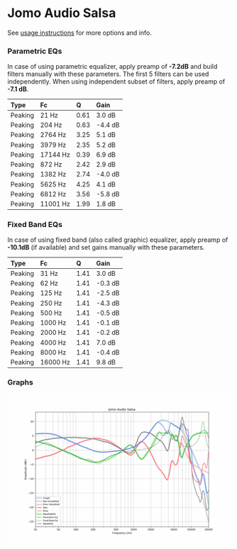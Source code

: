 # Jomo Audio Salsa
See [usage instructions](https://github.com/jaakkopasanen/AutoEq#usage) for more options and info.

### Parametric EQs
In case of using parametric equalizer, apply preamp of **-7.2dB** and build filters manually
with these parameters. The first 5 filters can be used independently.
When using independent subset of filters, apply preamp of **-7.1 dB**.

| Type    | Fc       |    Q | Gain    |
|:--------|:---------|:-----|:--------|
| Peaking | 21 Hz    | 0.61 | 3.0 dB  |
| Peaking | 204 Hz   | 0.63 | -4.4 dB |
| Peaking | 2764 Hz  | 3.25 | 5.1 dB  |
| Peaking | 3979 Hz  | 2.35 | 5.2 dB  |
| Peaking | 17144 Hz | 0.39 | 6.9 dB  |
| Peaking | 872 Hz   | 2.42 | 2.9 dB  |
| Peaking | 1382 Hz  | 2.74 | -4.0 dB |
| Peaking | 5625 Hz  | 4.25 | 4.1 dB  |
| Peaking | 6812 Hz  | 3.56 | -5.8 dB |
| Peaking | 11001 Hz | 1.99 | 1.8 dB  |

### Fixed Band EQs
In case of using fixed band (also called graphic) equalizer, apply preamp of **-10.1dB**
(if available) and set gains manually with these parameters.

| Type    | Fc       |    Q | Gain    |
|:--------|:---------|:-----|:--------|
| Peaking | 31 Hz    | 1.41 | 3.0 dB  |
| Peaking | 62 Hz    | 1.41 | -0.3 dB |
| Peaking | 125 Hz   | 1.41 | -2.5 dB |
| Peaking | 250 Hz   | 1.41 | -4.3 dB |
| Peaking | 500 Hz   | 1.41 | -0.5 dB |
| Peaking | 1000 Hz  | 1.41 | -0.1 dB |
| Peaking | 2000 Hz  | 1.41 | -0.2 dB |
| Peaking | 4000 Hz  | 1.41 | 7.0 dB  |
| Peaking | 8000 Hz  | 1.41 | -0.4 dB |
| Peaking | 16000 Hz | 1.41 | 9.8 dB  |

### Graphs
![](./Jomo%20Audio%20Salsa.png)